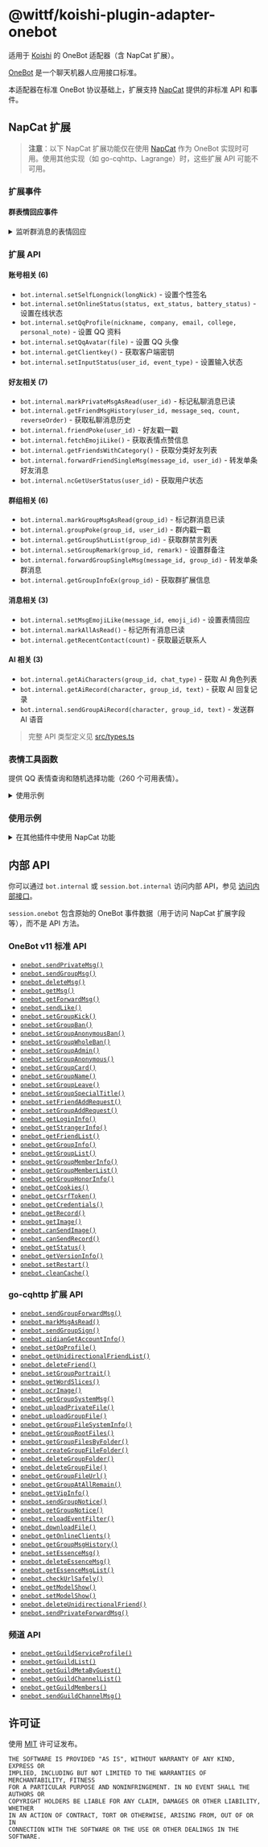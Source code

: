 # @wittf/koishi-plugin-adapter-onebot

适用于 [Koishi](https://koishi.chat/) 的 OneBot 适配器（含 NapCat 扩展）。

[OneBot](https://github.com/howmanybots/onebot) 是一个聊天机器人应用接口标准。

本适配器在标准 OneBot 协议基础上，扩展支持 [NapCat](https://napcat.napneko.icu/) 提供的非标准 API 和事件。

## NapCat 扩展

> **注意**：以下 NapCat 扩展功能仅在使用 [NapCat](https://napcat.napneko.icu/) 作为 OneBot 实现时可用。使用其他实现（如 go-cqhttp、Lagrange）时，这些扩展 API 可能不可用。

### 扩展事件

#### 群表情回应事件

<details>
<summary>监听群消息的表情回应</summary>

```typescript
ctx.on('notice', (session) => {
  if (session.subtype === 'group-msg-emoji-like') {
    const data = session.onebot
    console.log('消息ID:', data.message_id)
    console.log('回应用户:', data.user_id)
    console.log('群号:', data.group_id)
    console.log('表情列表:', data.likes)
    // likes: [{ emoji_id: '107', count: 1 }, ...]
  }
})
```

</details>

### 扩展 API

#### 账号相关 (6)

- `bot.internal.setSelfLongnick(longNick)` - 设置个性签名
- `bot.internal.setOnlineStatus(status, ext_status, battery_status)` - 设置在线状态
- `bot.internal.setQqProfile(nickname, company, email, college, personal_note)` - 设置 QQ 资料
- `bot.internal.setQqAvatar(file)` - 设置 QQ 头像
- `bot.internal.getClientkey()` - 获取客户端密钥
- `bot.internal.setInputStatus(user_id, event_type)` - 设置输入状态

#### 好友相关 (7)

- `bot.internal.markPrivateMsgAsRead(user_id)` - 标记私聊消息已读
- `bot.internal.getFriendMsgHistory(user_id, message_seq, count, reverseOrder)` - 获取私聊消息历史
- `bot.internal.friendPoke(user_id)` - 好友戳一戳
- `bot.internal.fetchEmojiLike()` - 获取表情点赞信息
- `bot.internal.getFriendsWithCategory()` - 获取分类好友列表
- `bot.internal.forwardFriendSingleMsg(message_id, user_id)` - 转发单条好友消息
- `bot.internal.ncGetUserStatus(user_id)` - 获取用户状态

#### 群组相关 (6)

- `bot.internal.markGroupMsgAsRead(group_id)` - 标记群消息已读
- `bot.internal.groupPoke(group_id, user_id)` - 群内戳一戳
- `bot.internal.getGroupShutList(group_id)` - 获取群禁言列表
- `bot.internal.setGroupRemark(group_id, remark)` - 设置群备注
- `bot.internal.forwardGroupSingleMsg(message_id, group_id)` - 转发单条群消息
- `bot.internal.getGroupInfoEx(group_id)` - 获取群扩展信息

#### 消息相关 (3)

- `bot.internal.setMsgEmojiLike(message_id, emoji_id)` - 设置表情回应
- `bot.internal.markAllAsRead()` - 标记所有消息已读
- `bot.internal.getRecentContact(count)` - 获取最近联系人

#### AI 相关 (3)

- `bot.internal.getAiCharacters(group_id, chat_type)` - 获取 AI 角色列表
- `bot.internal.getAiRecord(character, group_id, text)` - 获取 AI 回复记录
- `bot.internal.sendGroupAiRecord(character, group_id, text)` - 发送群 AI 语音

> 完整 API 类型定义见 [src/types.ts](./src/types.ts)

### 表情工具函数

提供 QQ 表情查询和随机选择功能（260 个可用表情）。

<details>
<summary>使用示例</summary>

```typescript
import { getRandomEmoji, getAllEmojis, getEmojiById, getEmojiByName } from '@wittf/koishi-plugin-adapter-onebot'

// 获取随机表情（从260个QQ表情中）
const emoji = getRandomEmoji()
console.log(emoji.id, emoji.name)  // '107' 'doge'

// 获取所有可用表情
const allEmojis = getAllEmojis()

// 根据 ID 查找
const doge = getEmojiById('107')

// 根据名称查找
const smile = getEmojiByName('微笑')
```

表情对象结构：
```typescript
interface QQEmoji {
  id: string        // 表情 ID，用于 setMsgEmojiLike
  name: string      // 表情名称（已去除 / 前缀）
  QSid?: string     // 原始 QQ 表情 ID
  QDes?: string     // 原始描述
  IQLid?: string    // iOS QQ 表情 ID
  AQLid?: string    // Android QQ 表情 ID
  EMCode?: string   // 表情代码
  Input?: string[]  // 输入提示
}
```

</details>

### 使用示例

<details>
<summary>在其他插件中使用 NapCat 功能</summary>

```typescript
import { Context } from 'koishi'
import { getRandomEmoji, OneBotBot } from '@wittf/koishi-plugin-adapter-onebot'

export function apply(ctx: Context) {
  // 调用 NapCat API
  ctx.command('poke <user:user>')
    .action(async ({ session }, user) => {
      if (session.platform !== 'onebot') return '此命令仅支持 OneBot 平台'
      const bot = session.bot as OneBotBot
      if (session.guildId) {
        await bot.internal.groupPoke(session.guildId, user)
      } else {
        await bot.internal.friendPoke(user)
      }
      return '已戳一戳~'
    })

  // 使用表情工具
  ctx.command('random-react')
    .action(async ({ session }) => {
      if (session.platform !== 'onebot') return '此命令仅支持 OneBot 平台'
      const bot = session.bot as OneBotBot
      const emoji = getRandomEmoji()
      if (session.quote) {
        await bot.internal.setMsgEmojiLike(session.quote.id, emoji.id)
        return `已用 /${emoji.name}/ 回应~`
      }
      return '请引用要回应的消息'
    })

  // 监听扩展事件
  ctx.on('notice', (session) => {
    if (session.subtype === 'group-msg-emoji-like') {
      const data = session.onebot
      console.log(`收到表情回应: ${data.message_id}`)
    }
  })
}
```

</details>

## 内部 API

你可以通过 `bot.internal` 或 `session.bot.internal` 访问内部 API，参见 [访问内部接口](https://koishi.chat/zh-CN/guide/adapter/bot.html#internal-access)。

`session.onebot` 包含原始的 OneBot 事件数据（用于访问 NapCat 扩展字段等），而不是 API 方法。

### OneBot v11 标准 API

- [`onebot.sendPrivateMsg()`](https://github.com/botuniverse/onebot-11/blob/master/api/public.md#send_private_msg-发送私聊消息)
- [`onebot.sendGroupMsg()`](https://github.com/botuniverse/onebot-11/blob/master/api/public.md#send_group_msg-发送群消息)
- [`onebot.deleteMsg()`](https://github.com/botuniverse/onebot-11/blob/master/api/public.md#delete_msg-撤回消息)
- [`onebot.getMsg()`](https://github.com/botuniverse/onebot-11/blob/master/api/public.md#get_msg-获取消息)
- [`onebot.getForwardMsg()`](https://github.com/botuniverse/onebot-11/blob/master/api/public.md#get_forward_msg-获取合并转发消息)
- [`onebot.sendLike()`](https://github.com/botuniverse/onebot-11/blob/master/api/public.md#send_like-发送好友赞)
- [`onebot.setGroupKick()`](https://github.com/botuniverse/onebot-11/blob/master/api/public.md#set_group_kick-群组踢人)
- [`onebot.setGroupBan()`](https://github.com/botuniverse/onebot-11/blob/master/api/public.md#set_group_ban-群组单人禁言)
- [`onebot.setGroupAnonymousBan()`](https://github.com/botuniverse/onebot-11/blob/master/api/public.md#set_group_anonymous_ban-群组匿名用户禁言)
- [`onebot.setGroupWholeBan()`](https://github.com/botuniverse/onebot-11/blob/master/api/public.md#set_group_whole_ban-群组全员禁言)
- [`onebot.setGroupAdmin()`](https://github.com/botuniverse/onebot-11/blob/master/api/public.md#set_group_admin-群组设置管理员)
- [`onebot.setGroupAnonymous()`](https://github.com/botuniverse/onebot-11/blob/master/api/public.md#set_group_anonymous-群组匿名)
- [`onebot.setGroupCard()`](https://github.com/botuniverse/onebot-11/blob/master/api/public.md#set_group_card-设置群名片群备注)
- [`onebot.setGroupName()`](https://github.com/botuniverse/onebot-11/blob/master/api/public.md#set_group_name-设置群名)
- [`onebot.setGroupLeave()`](https://github.com/botuniverse/onebot-11/blob/master/api/public.md#set_group_leave-退出群组)
- [`onebot.setGroupSpecialTitle()`](https://github.com/botuniverse/onebot-11/blob/master/api/public.md#set_group_special_title-设置群组专属头衔)
- [`onebot.setFriendAddRequest()`](https://github.com/botuniverse/onebot-11/blob/master/api/public.md#set_friend_add_request-处理加好友请求)
- [`onebot.setGroupAddRequest()`](https://github.com/botuniverse/onebot-11/blob/master/api/public.md#set_group_add_request-处理加群请求邀请)
- [`onebot.getLoginInfo()`](https://github.com/botuniverse/onebot-11/blob/master/api/public.md#get_login_info-获取登录号信息)
- [`onebot.getStrangerInfo()`](https://github.com/botuniverse/onebot-11/blob/master/api/public.md#get_stranger_info-获取陌生人信息)
- [`onebot.getFriendList()`](https://github.com/botuniverse/onebot-11/blob/master/api/public.md#get_friend_list-获取好友列表)
- [`onebot.getGroupInfo()`](https://github.com/botuniverse/onebot-11/blob/master/api/public.md#get_group_info-获取群信息)
- [`onebot.getGroupList()`](https://github.com/botuniverse/onebot-11/blob/master/api/public.md#get_group_list-获取群列表)
- [`onebot.getGroupMemberInfo()`](https://github.com/botuniverse/onebot-11/blob/master/api/public.md#get_group_member_info-获取群成员信息)
- [`onebot.getGroupMemberList()`](https://github.com/botuniverse/onebot-11/blob/master/api/public.md#get_group_member_list-获取群成员列表)
- [`onebot.getGroupHonorInfo()`](https://github.com/botuniverse/onebot-11/blob/master/api/public.md#get_group_honor_info-获取群荣誉信息)
- [`onebot.getCookies()`](https://github.com/botuniverse/onebot-11/blob/master/api/public.md#get_cookies-获取-cookies)
- [`onebot.getCsrfToken()`](https://github.com/botuniverse/onebot-11/blob/master/api/public.md#get_csrf_token-获取-csrf-token)
- [`onebot.getCredentials()`](https://github.com/botuniverse/onebot-11/blob/master/api/public.md#get_credentials-获取-qq-相关接口凭证)
- [`onebot.getRecord()`](https://github.com/botuniverse/onebot-11/blob/master/api/public.md#get_record-获取语音)
- [`onebot.getImage()`](https://github.com/botuniverse/onebot-11/blob/master/api/public.md#get_image-获取图片)
- [`onebot.canSendImage()`](https://github.com/botuniverse/onebot-11/blob/master/api/public.md#can_send_image-检查是否可以发送图片)
- [`onebot.canSendRecord()`](https://github.com/botuniverse/onebot-11/blob/master/api/public.md#can_send_record-检查是否可以发送语音)
- [`onebot.getStatus()`](https://github.com/botuniverse/onebot-11/blob/master/api/public.md#get_status-获取运行状态)
- [`onebot.getVersionInfo()`](https://github.com/botuniverse/onebot-11/blob/master/api/public.md#get_version_info-获取版本信息)
- [`onebot.setRestart()`](https://github.com/botuniverse/onebot-11/blob/master/api/public.md#set_restart-重启-onebot-实现)
- [`onebot.cleanCache()`](https://github.com/botuniverse/onebot-11/blob/master/api/public.md#clean_cache-清理缓存)

### go-cqhttp 扩展 API

- [`onebot.sendGroupForwardMsg()`](https://docs.go-cqhttp.org/api/#发送合并转发-群聊)
- [`onebot.markMsgAsRead()`](https://docs.go-cqhttp.org/api/#标记消息已读)
- [`onebot.sendGroupSign()`](https://docs.go-cqhttp.org/api/#群打卡)
- [`onebot.qidianGetAccountInfo()`](https://docs.go-cqhttp.org/api/#获取企点账号信息)
- [`onebot.setQqProfile()`](https://docs.go-cqhttp.org/api/#设置登录号资料)
- [`onebot.getUnidirectionalFriendList()`](https://docs.go-cqhttp.org/api/#获取单向好友列表)
- [`onebot.deleteFriend()`](https://docs.go-cqhttp.org/api/#删除好友)
- [`onebot.setGroupPortrait()`](https://docs.go-cqhttp.org/api/#设置群头像)
- [`onebot.getWordSlices()`](https://docs.go-cqhttp.org/api/#获取中文分词-隐藏-api)
- [`onebot.ocrImage()`](https://docs.go-cqhttp.org/api/#图片-ocr)
- [`onebot.getGroupSystemMsg()`](https://docs.go-cqhttp.org/api/#获取群系统消息)
- [`onebot.uploadPrivateFile()`](https://docs.go-cqhttp.org/api/#上传私聊文件)
- [`onebot.uploadGroupFile()`](https://docs.go-cqhttp.org/api/#上传群文件)
- [`onebot.getGroupFileSystemInfo()`](https://docs.go-cqhttp.org/api/#获取群文件系统信息)
- [`onebot.getGroupRootFiles()`](https://docs.go-cqhttp.org/api/#获取群根目录文件列表)
- [`onebot.getGroupFilesByFolder()`](https://docs.go-cqhttp.org/api/#获取群子目录文件列表)
- [`onebot.createGroupFileFolder()`](https://docs.go-cqhttp.org/api/#创建群文件文件夹)
- [`onebot.deleteGroupFolder()`](https://docs.go-cqhttp.org/api/#删除群文件文件夹)
- [`onebot.deleteGroupFile()`](https://docs.go-cqhttp.org/api/#删除群文件)
- [`onebot.getGroupFileUrl()`](https://docs.go-cqhttp.org/api/#获取群文件资源链接)
- [`onebot.getGroupAtAllRemain()`](https://docs.go-cqhttp.org/api/#获取群-全体成员-剩余次数)
- [`onebot.getVipInfo()`](https://github.com/Mrs4s/go-cqhttp/blob/master/docs/cqhttp.md?plain=1#L1081)
- [`onebot.sendGroupNotice()`](https://docs.go-cqhttp.org/api/#发送群公告)
- [`onebot.getGroupNotice()`](https://docs.go-cqhttp.org/api/#获取群公告)
- [`onebot.reloadEventFilter()`](https://docs.go-cqhttp.org/api/#重载事件过滤器)
- [`onebot.downloadFile()`](https://docs.go-cqhttp.org/api/#下载文件到缓存目录)
- [`onebot.getOnlineClients()`](https://docs.go-cqhttp.org/api/#获取当前账号在线客户端列表)
- [`onebot.getGroupMsgHistory()`](https://docs.go-cqhttp.org/api/#获取群消息历史记录)
- [`onebot.setEssenceMsg()`](https://docs.go-cqhttp.org/api/#设置精华消息)
- [`onebot.deleteEssenceMsg()`](https://docs.go-cqhttp.org/api/#移出精华消息)
- [`onebot.getEssenceMsgList()`](https://docs.go-cqhttp.org/api/#获取精华消息列表)
- [`onebot.checkUrlSafely()`](https://docs.go-cqhttp.org/api/#检查链接安全性)
- [`onebot.getModelShow()`](https://docs.go-cqhttp.org/api/#获取在线机型)
- [`onebot.setModelShow()`](https://docs.go-cqhttp.org/api/#设置在线机型)
- [`onebot.deleteUnidirectionalFriend()`](https://docs.go-cqhttp.org/api/#删除单向好友)
- [`onebot.sendPrivateForwardMsg()`](https://docs.go-cqhttp.org/api/#发送合并转发-好友)

### 频道 API

- [`onebot.getGuildServiceProfile()`](https://docs.go-cqhttp.org/api/guild.html#获取频道系统内bot的资料)
- [`onebot.getGuildList()`](https://docs.go-cqhttp.org/api/guild.html#获取频道列表)
- [`onebot.getGuildMetaByGuest()`](https://docs.go-cqhttp.org/api/guild.html#通过访客获取频道元数据)
- [`onebot.getGuildChannelList()`](https://docs.go-cqhttp.org/api/guild.html#获取子频道列表)
- [`onebot.getGuildMembers()`](https://docs.go-cqhttp.org/api/guild.html#获取频道成员列表)
- [`onebot.sendGuildChannelMsg()`](https://docs.go-cqhttp.org/api/guild.html#发送信息到子频道)

## 许可证

使用 [MIT](./LICENSE) 许可证发布。

```
THE SOFTWARE IS PROVIDED "AS IS", WITHOUT WARRANTY OF ANY KIND, EXPRESS OR
IMPLIED, INCLUDING BUT NOT LIMITED TO THE WARRANTIES OF MERCHANTABILITY, FITNESS
FOR A PARTICULAR PURPOSE AND NONINFRINGEMENT. IN NO EVENT SHALL THE AUTHORS OR
COPYRIGHT HOLDERS BE LIABLE FOR ANY CLAIM, DAMAGES OR OTHER LIABILITY, WHETHER
IN AN ACTION OF CONTRACT, TORT OR OTHERWISE, ARISING FROM, OUT OF OR IN
CONNECTION WITH THE SOFTWARE OR THE USE OR OTHER DEALINGS IN THE SOFTWARE.
```
